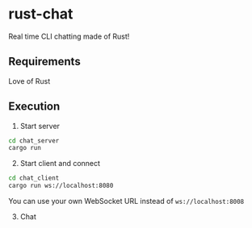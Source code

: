 # rust-chat

Real time CLI chatting made of Rust!

## Requirements

Love of Rust

## Execution

1. Start server

```bash
cd chat_server
cargo run
```

2. Start client and connect

```bash
cd chat_client
cargo run ws://localhost:8080
```

You can use your own WebSocket URL instead of `ws://localhost:8008`

3. Chat
